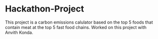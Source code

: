 # Hackathon-Project


This project is a carbon emissions calulator based on the top 5 foods that contain meat at the top 5 fast food chains. 
Worked on this project with Anvith Konda.

